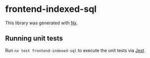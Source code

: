 # frontend-indexed-sql

This library was generated with [Nx](https://nx.dev).

## Running unit tests

Run `nx test frontend-indexed-sql` to execute the unit tests via [Jest](https://jestjs.io).
